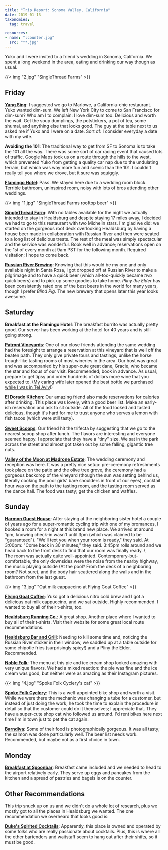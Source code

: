 ```yaml
---
title: "Trip Report: Sonoma Valley, California"
date: 2019-01-13
taxonomies:
  tag: travel

resources:
- name: ":counter.jpg"
  src: "**.jpg"
---
```


Yuko and I were invited to a friend's wedding in Sonoma, California. We spent a
long weekend in the area, eating and drinking our way though as usual.

{{< img "2.jpg" "SingleThread Farms" >}}

## Friday

**[Yang Sing](http://yang-sing.com/)**: I suggested we go to Marlowe, a
California-chic restaurant. Yuko wanted dim-sum. We left New York City to come
to San Francisco for dim-sum? Who am I to complain: I love dim-sum too.
Delicious and worth the wait. Get the soup dumplings, the potstickers, a pot of
tea, some shumai, and anything else that looks good. The guy at the table next
to us asked me if Yuko and I were on a date. Sort of: I consider everyday a
date with my wife.

**Avoiding the 101**: The traditional way to get from SF to Sonoma is to take
the 101 all the way. There was some sort of car racing event that caused lots
of traffic. Google Maps took us on a route through the hills to the west, which
prevented Yuko from getting a quality car nap due to the undulating terrain,
but which was way more fun and scenic than the 101. I couldn't really tell you
where we drove, but it sure was squiggly.

**[Flamingo Hotel](https://www.flamingoresort.com/)**: Pass. We stayed here due
to a wedding room block. Terrible bathroom, uninspired room, noisy with lots of
bros attending other weddings.

{{< img "1.jpg" "SingleThread Farms rooftop beer" >}}

**[SingleThread Farm](https://www.singlethreadfarms.com/)**: With no tables
available for the night we actually intended to stay in Healdsburg and despite
staying 17 miles away, I decided we had to go to this restaurant with two
Michelin stars. I'm glad we did: we started on the gorgeous roof deck
overlooking Healdsburg by having a house beer made in collaboration with
Russian River and then were seated to a long list of delicious treats. The rest
of the meal was simply spectacular and the service was wonderful. Book well in
advance; reservations open on the 1st of every month at 9am PST for the
following month. Required visitation; I hope to come back.

**[Russian River Brewing](https://russianriverbrewing.com/)**: Knowing that
this would be my one and only available night in Santa Rosa, I got dropped off
at Russian River to make a pilgrimage and to have a quick beer (which
all-too-quickly became _two_ quick beers) and to pick up some goodies to take
home. _Pliny the Elder_ has been consistently rated one of the best beers in
the world for many years, though I prefer _Blind Pig_. The new brewery that
opens later this year looks awesome.


## Saturday

**Breakfast at the Flamingo Hotel**: The breakfast burrito was actually pretty
good. Our server has been working at the hotel for 40 years and is still going
strong.

**[Patroni Vineyards](http://www.petronivineyards.com/)**: One of our close
friends attending the same wedding had the foresight to arrange a reservation
at this vineyard that is well off the beaten path. They only give private tours
and tastings, unlike the horse trough-like tasting rooms of most wineries in
the area. Our host was great and was accompanied by his super-cute great dane,
Gracie, who became the star and focus of our visit. Recommended; book in
advance. As usual, prepare to get tipsy and order hundreds of dollars more wine
that you expected to. (My caring wife later opened the best bottle we purchased
[while I was in Tel Aviv](https://ericgar.com/2019/01/12/tel-aviv-2018/)!)

**[El Dorado Kitchen](https://www.eldoradosonoma.com/kitchen/)**: Our amazing
friend also made reservations for calories after drinking. This place was
lovely, with a good beer list. Make an early-ish reservation and ask to sit
outside. All of the food looked and tasted delicious, though it's hard for me
to trust anyone who serves a lemon with fish tacos (which were still tasty).

**[Sweet Scoops](http://www.sweetscoopsicecream.com/)**: Our friend hit the
trifecta by suggesting that we go to the nearest scoop shop after lunch. The
flavors are interesting and everyone seemed happy. I appreciate that they have
a "tiny" size. We sat in the park across the street and almost got taken out by
some falling, gigantic tree nuts.

**[Valley of the Moon at Madrone
Estate](http://www.valleyofthemoonwinery.com/)**: The wedding ceremony and
reception was here. It was a pretty nice setup: pre-ceremony refreshments took
place on the patio and the olive tree grove, the ceremony had a gorgeous
backdrop of the vineyard (though the sun was setting behind us, literally
cooking the poor girls' bare shoulders in front of our eyes), cocktail hour was
on the path to the tasting room, and the tasting room served as the dance hall.
The food was tasty; get the chicken and waffles. 


## Sunday

**[Harmon Guest House](https://harmonguesthouse.com/)**: After staying at the
neighboring sister hotel a couple of years ago for a super-romantic cycling
trip with one of my bromances, I booked a room for a night at this brand new
place. We arrived at around 1pm, knowing check-in wasn't until 3pm (which was
claimed to be "guaranteed"). "We'll text you when your room is ready," they
said. At 3:00pm: "Come back in 30 minutes," they said. 3:45pm rolls around and
we head back to the front desk to find that our room was finally ready.  \ \
The room was actually quite well-appointed. Contemporary-but-comfortable, the
only downsides were the noise from the nearby highway, the music playing
outside (At the pool? From the deck of a neighboring room? Not sure), and the
body hair scattered along the walls and in the bathroom from the last guest.

{{< img "3.jpg" "Oat milk cappuccino at Flying Goat Coffee" >}}

**[Flying Goat Coffee](http://flyinggoatcoffee.com/)**: Yuko got a delicious
nitro cold brew and I got a delicious oat milk cappuccino, and we sat outside.
Highly recommended. I wanted to buy all of their t-shirts, too.

**[Healdsburg Running Co.](http://www.healdsburgrunningcompany.com/)**: A great
shop. Another place where I wanted to buy all of their t-shirts. Visit their
website for some great local route recommendations.

**[Healdsburg Bar and Grill](http://www.healdsburgbarandgrill.com/)**: Needing
to kill some time and, noticing the Russian River sticker in their window, we
saddled up at a table outside for some chipotle fries (surprisingly spicy!) and
a Pliny the Elder. Recommended. 

**[Noble Folk](https://thenoblefolk.com/)**: The menu at this pie and ice cream
shop looked amazing with very unique flavors. We had a mixed reaction: the pie
was fine and the ice cream was good, but neither were as amazing as their
Instagram pictures.

{{< img "4.jpg" "Spoke Folk Cyclery's cat" >}}

**[Spoke Folk Cyclery](http://www.spokefolk.com/)**: This is a well-appointed
bike shop and worth a visit. While we were there the mechanic was changing a
tube for a customer, but instead of just doing the work, he took the time to
explain the procedure in detail so that the customer could do it themselves; I
appreciate that. They have a super-cute shop cat who followed us around. I'd
rent bikes here next time I'm in town just to pet the cat again.

**[Barndiva](http://www.barndiva.com/)**: Some of their food is
photographically gorgeous. It was all tasty; the salmon was done particularly
well. The beer list needs work. Recommended, but maybe not as a first choice in
town.


## Monday

**[Breakfast at Spoonbar](https://spoonbar.com/)**: Breakfast came included and
we needed to head to the airport relatively early. They serve up eggs and
pancakes from the kitchen and a spread of pastries and bagels is on the
counter.


## Other Recommendations

This trip snuck up on us and we didn't do a whole lot of research, plus we
mostly got to all the places in Healdsburg we wanted. The one recommendation we
overheard that looks good is:

**[Duke's Spirited Cocktails](https://drinkatdukes.com/)**: Apparently, this
place is owned and operated by some folks who are really passionate about
cocktails. Plus, this is where all the other bartenders and waitstaff seem to
hang out after their shifts, so it must be good.

